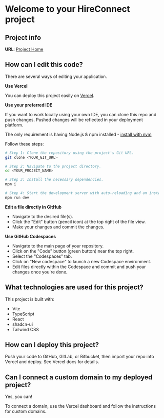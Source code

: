 # Welcome to your HireConnect project

## Project info

**URL**: [Project Home](https://hireconnect-eight.vercel.app/)

## How can I edit this code?

There are several ways of editing your application.

**Use Vercel**

You can deploy this project easily on [Vercel](https://vercel.com/).

**Use your preferred IDE**

If you want to work locally using your own IDE, you can clone this repo and push changes. Pushed changes will be reflected in your deployment platform.

The only requirement is having Node.js & npm installed - [install with nvm](https://github.com/nvm-sh/nvm#installing-and-updating)

Follow these steps:

```sh
# Step 1: Clone the repository using the project's Git URL.
git clone <YOUR_GIT_URL>

# Step 2: Navigate to the project directory.
cd <YOUR_PROJECT_NAME>

# Step 3: Install the necessary dependencies.
npm i

# Step 4: Start the development server with auto-reloading and an instant preview.
npm run dev
```

**Edit a file directly in GitHub**

- Navigate to the desired file(s).
- Click the "Edit" button (pencil icon) at the top right of the file view.
- Make your changes and commit the changes.

**Use GitHub Codespaces**

- Navigate to the main page of your repository.
- Click on the "Code" button (green button) near the top right.
- Select the "Codespaces" tab.
- Click on "New codespace" to launch a new Codespace environment.
- Edit files directly within the Codespace and commit and push your changes once you're done.

## What technologies are used for this project?

This project is built with:

- Vite
- TypeScript
- React
- shadcn-ui
- Tailwind CSS

## How can I deploy this project?

Push your code to GitHub, GitLab, or Bitbucket, then import your repo into Vercel and deploy. See Vercel docs for details.

## Can I connect a custom domain to my deployed project?

Yes, you can!

To connect a domain, use the Vercel dashboard and follow the instructions for custom domains.
